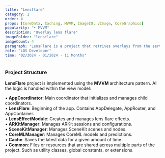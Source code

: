 ```yaml
---
title: "Lensflare"
category: 2
order: 4
props: [CoreData, Caching, MVVM, ImageIO, vImage, CoreGraphics]
popularity: "• MVVM"
description: "Overlay lens flare"
imageFolder: "lensflare"
imageCount: 4
paragraph: "LensFlare is a project that retrives overlays from the server and users can adds overlays on images and can be save in gallery."
role: "iOS Developer"
time: "02/2024 - 01/2024 - 11 Months"
---
```


### Project Structure
<strong>LensFlare</strong> project is implemented using the <strong>MVVM</strong> architecture pattern. All the logic is handled within the view model:

• <strong>AppCoordinator</strong>: Main coordinator that initializes and manages child coordinators.<br>
• <strong>LensFlare</strong>: Beginning of the app. Contains AppDelegate, AppRouter, and AppContainer.<br>
• <strong>LensEffectModule</strong>: Creates and manages lens flare effects.<br>
• <strong>ARKitManager</strong>: Manages ARKit sessions and configurations.<br>
• <strong>SceneKitManager</strong>: Manages SceneKit scenes and nodes.<br>
• <strong>CoreMLManager</strong>: Manages CoreML models and predictions.<br>
• <strong>Cache</strong>: Saves the latest data for a given amount of time.<br>
• <strong>Common</strong>: Files or resources that are shared across multiple parts of the project. Such as utility classes, global constants, or extensions.<br>
